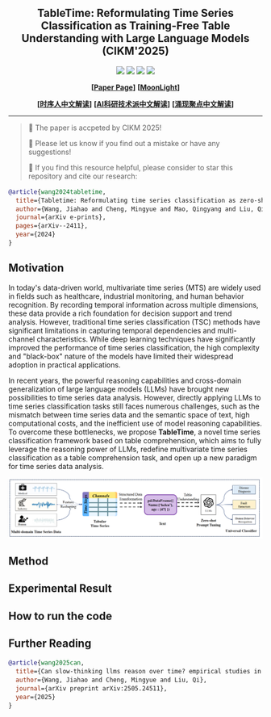 <div align="center">
  <!-- <h1><b>  </b></h1> -->
  <!-- <h2><b>  </b></h2> -->
  <h2><b> TableTime: Reformulating Time Series Classification as Training-Free Table Understanding with Large Language Models (CIKM'2025)</b></h2>
</div>

<div align="center">

![](https://img.shields.io/github/last-commit/realwangjiahao/TableTime?color=green)
![](https://img.shields.io/github/stars/realwangjiahao/TableTime?color=yellow)
![](https://img.shields.io/github/forks/realwangjiahao/TableTime?color=lightblue)
![](https://img.shields.io/badge/PRs-Welcome-green)

</div>

<div align="center">


**[<a href="https://arxiv.org/abs/2411.15737">Paper Page</a>]**
**[<a href="https://www.themoonlight.io/en/review/tabletime-reformulating-time-series-classification-as-training-free-table-understanding-with-large-language-models">MoonLight</a>]**


**[<a href="https://mp.weixin.qq.com/s/7TTO8osQED9yqQ70s9Ruxw">时序人中文解读</a>]**
**[<a href="https://mp.weixin.qq.com/s/CnFpm-fuplmDEcKmC_pMGA">AI科研技术派中文解读</a>]**
**[<a href="https://mp.weixin.qq.com/s/QMVzBH7I3nkuT5QN4kNQ6A">涌现聚点中文解读</a>]**


</div>

---
> 👏 The paper is accpeted by CIKM 2025!
>
> 🙋 Please let us know if you find out a mistake or have any suggestions!
> 
> 🌟 If you find this resource helpful, please consider to star this repository and cite our research:

```bibtex
@article{wang2024tabletime,
  title={Tabletime: Reformulating time series classification as zero-shot table understanding via large language models},
  author={Wang, Jiahao and Cheng, Mingyue and Mao, Qingyang and Liu, Qi and Xu, Feiyang and Li, Xin and Chen, Enhong},
  journal={arXiv e-prints},
  pages={arXiv--2411},
  year={2024}
}
```
## Motivation

In today's data-driven world, multivariate time series (MTS) are widely used in fields such as healthcare, industrial monitoring, and human behavior recognition. By recording temporal information across multiple dimensions, these data provide a rich foundation for decision support and trend analysis. However, traditional time series classification (TSC) methods have significant limitations in capturing temporal dependencies and multi-channel characteristics. While deep learning techniques have significantly improved the performance of time series classification, the high complexity and "black-box" nature of the models have limited their widespread adoption in practical applications.

In recent years, the powerful reasoning capabilities and cross-domain generalization of large language models (LLMs) have brought new possibilities to time series data analysis. However, directly applying LLMs to time series classification tasks still faces numerous challenges, such as the mismatch between time series data and the semantic space of text, high computational costs, and the inefficient use of model reasoning capabilities. To overcome these bottlenecks, we propose **TableTime**, a novel time series classification framework based on table comprehension, which aims to fully leverage the reasoning power of LLMs, redefine multivariate time series classification as a table comprehension task, and open up a new paradigm for time series data analysis.

![](pic/background.png)<center></center>

## Method

## Experimental Result

## How to run the code

## Further Reading
```bibtex
@article{wang2025can,
  title={Can slow-thinking llms reason over time? empirical studies in time series forecasting},
  author={Wang, Jiahao and Cheng, Mingyue and Liu, Qi},
  journal={arXiv preprint arXiv:2505.24511},
  year={2025}
}
```









